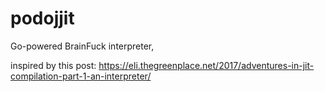 # podojjit

Go-powered BrainFuck interpreter,

inspired by this post: https://eli.thegreenplace.net/2017/adventures-in-jit-compilation-part-1-an-interpreter/
